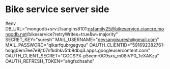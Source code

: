 # Bike service server side

#env
DB_URL="mongodb+srv://sangins8101:nsfamily25@bikeservice.ciancre.mongodb.net/bikeservice?retryWrites=true&w=majority"
SECRET_KEY="suresh"
MAIL_USERNAME="devsangisuresh@gmail.com"
MAIL_PASSWORD="qikarfqubrgegvqu"
OAUTH_CLIENTID="591692382761-hsqg0em7ee7e8jt07nfkdhkv5tb8dbq3.apps.googleusercontent.com"
OAUTH_CLIENT_SECRET="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"
OAUTH_REFRESH_TOKEN="ahgfsdhsahd"
